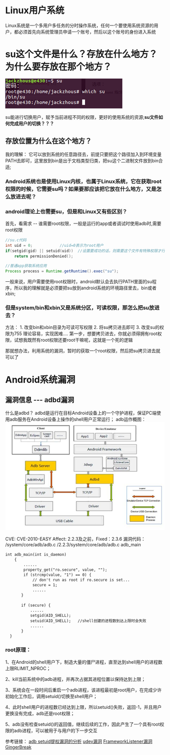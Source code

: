 # Linux用户系统
Linux系统是一个多用户多任务的分时操作系统，任何一个要使用系统资源的用户，都必须首先向系统管理员申请一个账号，然后以这个账号的身份进入系统

# su这个文件是什么？存放在什么地方？为什么要存放在那个地方？

![su](su.png)

su能进行切换用户，赋予当前进程不同的权限，更好的使用系统的资源;__su文件如何完成用户的切换？？？__

## 存放位置为什么在这个地方？
我的理解：
	它可以放到系统的任意路径去，前提只要把这个路径加入到环境变量PATH去即可，这里放到bin是出于文档类型归类，把su这个二进制文件放到bin合适;

### Android系统也是使用Linux内核，也属于Linux系统，它在获取root权限的时候，它需要su吗？如果要那应该把它放在什么地方，又是怎么放进去呢？

### android理论上也需要su，但是和Linux又有些区别？
首先，看需求 -- 谁需要root权限，一般是运行的app或者调试时使用adb时,需要root权限

```c++
//su.c代码
int uid = 0;            //uid=0表示为root用户
if(setgid(gid) || setuid(uid))  //设置要成功的话，则需要这个文件有特殊权限才行,不然你自己写个函数调用它就行了
    return permissionDenied();
```

```java
//普通app获取系统应用
Process process = Runtime.getRuntime().exec("su");
```
一般来说，用户需要使用root权限时，android默认会去执行PATH里面的su程序，所以我的理解就是必须要把su放到android系统的环境路径里去，bin或者xbin;

### 但是system/bin和xbin又是系统分区，可读权限，那怎么把su放进去？

方法：
	1. 改变bin和xbin目录为可读可写权限
	2. 将su拷贝进去即可
	3. 改变su的权限为755
理论容易，实现困难....
第一步，想要拷贝进去，你就必须得拥有root权限，试想我既然有root权限还要root干嘛呢，这就是一个死的逻辑

那就想办法，利用系统的漏洞，暂时的获取一个root权限，然后把su拷贝进去就可以了

# Android系统漏洞
## 漏洞信息 --- adbd漏洞
什么是adbd？
	adbd是运行在目标Android设备上的一个守护进程，保证PC端使用adb服务在Android设备上操作的shell用户正常运行；
adb运作概图：
![adb](adb.png)
	
CVE: CVE-2010-EASY
Affect: 2.2.3及之前，Fixed：2.3.6
漏洞代码： /system/core/adb/adb.c
/2.2.3/system/core/adb/adb.c adb_main
```core/adb/adb
int adb_main(int is_daemon)
    {
        ......
        property_get("ro.secure", value, "");
        if (strcmp(value, "1") == 0) {
            // don't run as root if ro.secure is set...
            secure = 1;
            ......
       }
    
       if (secure) {
           ......
           setgid(AID_SHELL);
           setuid(AID_SHELL);   //shell创建的进程数到达上限时会失败
           ......
       }
  }
```

### root原理：
1、在Android的shell用户下，制造大量的僵尸进程，直至达到shell用户的进程数上限RLIMIT_NPROC；

2、kill当前系统中的adb进程，并再次占据其进程位置以保持达到上限；

3、系统会在一段时间后重启一个adb进程，该进程最初是root用户，在完成少许初始化工作后，调用setuid()切换至shell用户；

4、此时shell用户的进程数已经达到上限，所以setuid()失败，返回-1，并且用户更换没有完成，adb还是root权限；

5、adb没有检查setuid()的返回值，继续后续的工作，因此产生了一个具有root权限的adb进程，可以被用于与用户的下一步交互


参考链接：
[adb setuid提权漏洞的分析][1]
[udev漏洞][2]
[FrameworkListener漏洞][3]
[GingerBreak][4]

[1]:http://www.claudxiao.net/2011/04/android-adb-setuid/
[2]:http://blog.csdn.net/jackaduma/article/details/7286348
[3]:http://blog.csdn.net/jackaduma/article/details/7287926
[4]:http://blog.csdn.net/jackaduma/article/details/7287946
